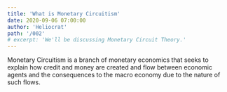 ```yaml
---
title: 'What is Monetary Circuitism'
date: 2020-09-06 07:00:00
author: 'Heliocrat'
path: '/002'
# excerpt: 'We'll be discussing Monetary Circuit Theory.'
---
```



 Monetary Circuitism is a branch of monetary economics that seeks to explain how credit and money are created and flow between economic agents and the consequences to the macro economy due to the nature of such flows.